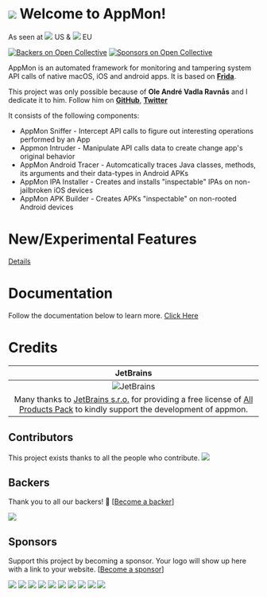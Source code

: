 ![](https://raw.githubusercontent.com/dpnishant/appmon/master/resources/logo.png)
Welcome to AppMon!
==================
As seen at [![](https://www.toolswatch.org/badges/arsenal/2016.svg)](https://www.blackhat.com/us-16/arsenal.html#appmon) US & [![](https://www.toolswatch.org/badges/arsenal/2016.svg)](https://www.blackhat.com/eu-16/arsenal.html#appmon-runtime-security-testing-and-profiling-framework-for-native-apps) EU

[![Backers on Open Collective](https://opencollective.com/appmon/backers/badge.svg)](#backers)
 [![Sponsors on Open Collective](https://opencollective.com/appmon/sponsors/badge.svg)](#sponsors) 

AppMon is an automated framework for monitoring and tampering system API calls of native macOS, iOS and android apps. It is based on [**Frida**](http://www.frida.re).

This project was only possible because of **Ole André Vadla Ravnås** and I dedicate it to him. Follow him on [**GitHub**](https://github.com/oleavr), [**Twitter**](https://twitter.com/oleavr)

It consists of the following components:

* AppMon Sniffer - Intercept API calls to figure out interesting operations performed by an App
* Appmon Intruder - Manipulate API calls data to create change app's original behavior
* AppMon Android Tracer - Automcatically traces Java classes, methods, its arguments and their data-types in Android APKs
* AppMon IPA Installer - Creates and installs "inspectable" IPAs on non-jailbroken iOS devices
* AppMon APK Builder - Creates APKs "inspectable" on non-rooted Android devices

New/Experimental Features
=====================
[Details](https://github.com/dpnishant/appmon/wiki/Experimental-Features)


Documentation
=============
Follow the documentation below to learn more.
[Click Here](https://dpnishant.github.com/appmon/)


Credits
=============

|JetBrains|
|:-:|
|![JetBrains](https://github.com/dpnishant/appmon/raw/master/resources/external/jetbrains.png)|
|Many thanks to [JetBrains s.r.o.](https://www.jetbrains.com) for providing a free license of [All Products Pack](https://www.jetbrains.com/store/?fromMenu#edition=personal) to kindly support the development of appmon.|

## Contributors

This project exists thanks to all the people who contribute. 
<a href="graphs/contributors"><img src="https://opencollective.com/appmon/contributors.svg?width=890&button=false" /></a>


## Backers

Thank you to all our backers! 🙏 [[Become a backer](https://opencollective.com/appmon#backer)]

<a href="https://opencollective.com/appmon#backers" target="_blank"><img src="https://opencollective.com/appmon/backers.svg?width=890"></a>


## Sponsors

Support this project by becoming a sponsor. Your logo will show up here with a link to your website. [[Become a sponsor](https://opencollective.com/appmon#sponsor)]

<a href="https://opencollective.com/appmon/sponsor/0/website" target="_blank"><img src="https://opencollective.com/appmon/sponsor/0/avatar.svg"></a>
<a href="https://opencollective.com/appmon/sponsor/1/website" target="_blank"><img src="https://opencollective.com/appmon/sponsor/1/avatar.svg"></a>
<a href="https://opencollective.com/appmon/sponsor/2/website" target="_blank"><img src="https://opencollective.com/appmon/sponsor/2/avatar.svg"></a>
<a href="https://opencollective.com/appmon/sponsor/3/website" target="_blank"><img src="https://opencollective.com/appmon/sponsor/3/avatar.svg"></a>
<a href="https://opencollective.com/appmon/sponsor/4/website" target="_blank"><img src="https://opencollective.com/appmon/sponsor/4/avatar.svg"></a>
<a href="https://opencollective.com/appmon/sponsor/5/website" target="_blank"><img src="https://opencollective.com/appmon/sponsor/5/avatar.svg"></a>
<a href="https://opencollective.com/appmon/sponsor/6/website" target="_blank"><img src="https://opencollective.com/appmon/sponsor/6/avatar.svg"></a>
<a href="https://opencollective.com/appmon/sponsor/7/website" target="_blank"><img src="https://opencollective.com/appmon/sponsor/7/avatar.svg"></a>
<a href="https://opencollective.com/appmon/sponsor/8/website" target="_blank"><img src="https://opencollective.com/appmon/sponsor/8/avatar.svg"></a>
<a href="https://opencollective.com/appmon/sponsor/9/website" target="_blank"><img src="https://opencollective.com/appmon/sponsor/9/avatar.svg"></a>


